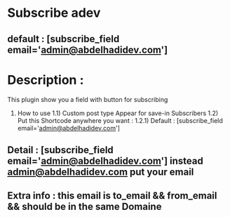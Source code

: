 # Subscribe adev
## default : [subscribe_field email='admin@abdelhadidev.com'] 
# Description :
This plugin show you a field with button for subscribing
 
1) How to use
  1.1) Custom post type Appear for save-in Subscribers
  1.2) Put this Shortcode anywhere you want : 
      1.2.1) Default : [subscribe_field email='admin@abdelhadidev.com'] 
## Detail : [subscribe_field email='admin@abdelhadidev.com']  instead admin@abdelhadidev.com put your email

## Extra info : this email is to_email && from_email && should be in the same Domaine